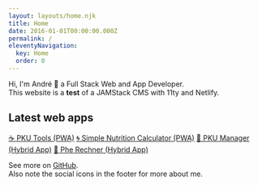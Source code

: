 ```yaml
---
layout: layouts/home.njk
title: Home
date: 2016-01-01T00:00:00.000Z
permalink: /
eleventyNavigation:
  key: Home
  order: 0
---
```

Hi, I'm André 👋 a Full Stack Web and App Developer.\
This website is a **test** of a JAMStack CMS with 11ty and Netlify.

## Latest web apps

[☕ PKU Tools (PWA)](https://pkutools.com/)
[🌀 Simple Nutrition Calculator (PWA)](https://simple-nutrition-calculator.com/)
[🍴 PKU Manager (Hybrid App)](https://pkumanager.com/)
[📝 Phe Rechner (Hybrid App)](https://pherechner.de/)

See more on [GitHub](https://github.com/andrereus).\
Also note the social icons in the footer for more about me.